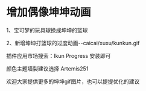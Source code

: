 <h1>增加偶像坤坤动画</h1>

1、宝可梦的玩具球换成坤坤的篮球  

2、新增坤坤打篮球的过度动画--caicai/xuxu/kunkun.gif


插件应用市场搜索：Ikun Progress 安装即可

颜色主题墙裂建议选择 Artemis251

欢迎大家提供更多的坤坤gif图片，也可以提提优化的建议



